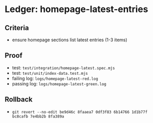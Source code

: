 # Ledger: homepage-latest-entries

## Criteria
- ensure homepage sections list latest entries (1-3 items)

## Proof
- test: `test/integration/homepage-latest.spec.mjs`
- test: `test/unit/index-data.test.mjs`
- failing log: `logs/homepage-latest-red.log`
- passing log: `logs/homepage-latest-green.log`

## Rollback
- `git revert --no-edit be9d46c 8faaea7 0df3f83 6b14766 1d1b77f bc8cafb 7e4bb2b 8fa389a`

